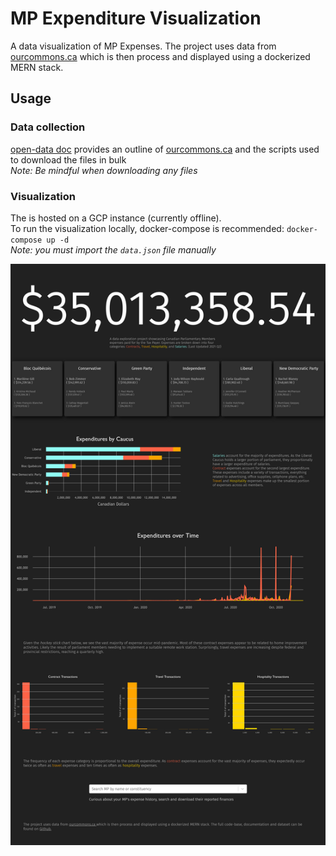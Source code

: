 # MP Expenditure Visualization
A data visualization of MP Expenses.
The project uses data from [ourcommons.ca](https://www.ourcommons.ca/en/open-data#ExpendituresMembers) which is then process and displayed using a dockerized MERN stack.

## Usage

### Data collection
[open-data doc](./docs) provides an outline of [ourcommons.ca](https://www.ourcommons.ca/en/open-data#ExpendituresMembers) and the scripts used to download the files in bulk\
_Note: Be mindful when downloading any files_

### Visualization
The is hosted on a GCP instance (currently offline). \
To run the visualization locally, docker-compose is recommended:
`docker-compose up -d` \
_Note: you must import the `data.json` file manually_


![screenshot](screenshot.png)
